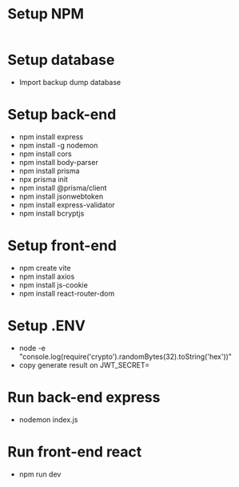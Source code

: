 # Setup NPM

```console npm install

```

# Setup database

- Import backup dump database

# Setup back-end

- npm install express
- npm install -g nodemon
- npm install cors
- npm install body-parser
- npm install prisma
- npx prisma init
- npm install @prisma/client
- npm install jsonwebtoken
- npm install express-validator
- npm install bcryptjs

# Setup front-end

- npm create vite
- npm install axios
- npm install js-cookie
- npm install react-router-dom

# Setup .ENV

- node -e "console.log(require('crypto').randomBytes(32).toString('hex'))"
- copy generate result on JWT_SECRET=

# Run back-end express

- nodemon index.js

# Run front-end react

- npm run dev
